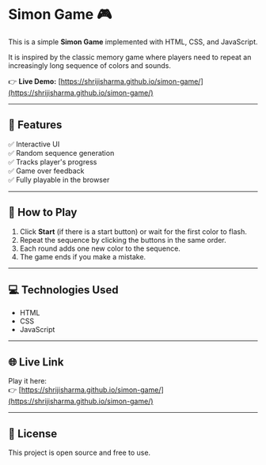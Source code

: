 # Simon Game 🎮

This is a simple **Simon Game** implemented with HTML, CSS, and JavaScript.

It is inspired by the classic memory game where players need to repeat an increasingly long sequence of colors and sounds.

👉 **Live Demo:** [https://shrijisharma.github.io/simon-game/](https://shrijisharma.github.io/simon-game/)

---

## 🧩 Features

✅ Interactive UI  
✅ Random sequence generation  
✅ Tracks player's progress  
✅ Game over feedback  
✅ Fully playable in the browser

---

## 🚀 How to Play

1. Click **Start** (if there is a start button) or wait for the first color to flash.
2. Repeat the sequence by clicking the buttons in the same order.
3. Each round adds one new color to the sequence.
4. The game ends if you make a mistake.

---

## 💻 Technologies Used

- HTML
- CSS
- JavaScript

---

## 🌐 Live Link

Play it here:  
👉 [https://shrijisharma.github.io/simon-game/](https://shrijisharma.github.io/simon-game/)

---

## 📜 License

This project is open source and free to use.





